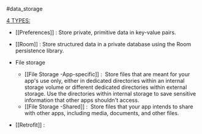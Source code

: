 #data_storage

 [4 TYPES:](https://developer.android.com/training/data-storage) 

-   [[Preferences]] : Store private, primitive data in key-value pairs.

-   [[Room]] : Store structured data in a private database using the Room persistence library.

-   File storage
	- [[File Storage -App-specific]] : 
		Store files that are meant for your app's use only, 
		either in dedicated directories within an internal storage volume 
		or different dedicated directories within external storage. 
		Use the directories within internal storage to save sensitive information that other apps shouldn't access.
	-   [[File Storage -Shared]] : 
		Store files that your app intends to share with other apps, including media, documents, and other files.

-   [[Retrofit]] : 